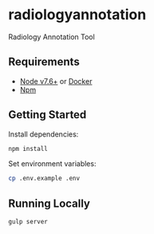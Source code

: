 # radiologyannotation
Radiology Annotation Tool

## Requirements

 - [Node v7.6+](https://nodejs.org/en/download/current/) or [Docker](https://www.docker.com/)
 - [Npm](https://www.npmjs.com/)

## Getting Started

Install dependencies:
```bash
npm install
```

Set environment variables:

```bash
cp .env.example .env
```

## Running Locally

```bash
gulp server
```

